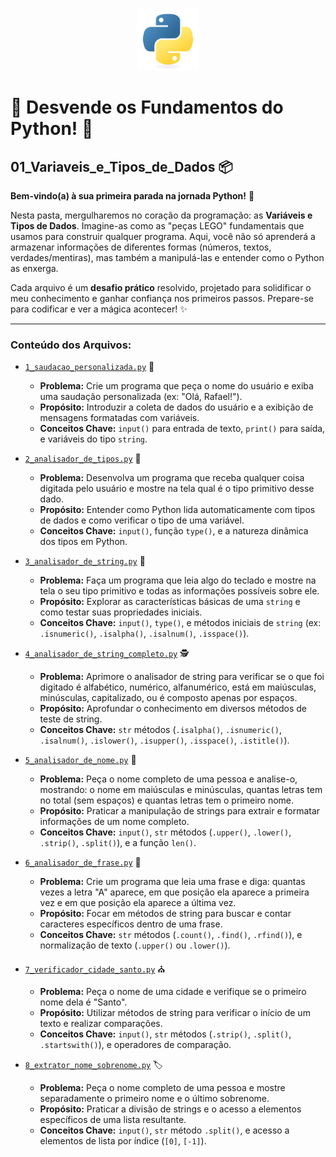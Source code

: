<p align="center">
  <img src="https://raw.githubusercontent.com/devicons/devicon/master/icons/python/python-original.svg" alt="Python Logo" width="100"/>
</p>

# 🚀 Desvende os Fundamentos do Python! 🚀
## 01_Variaveis_e_Tipos_de_Dados 📦

**Bem-vindo(a) à sua primeira parada na jornada Python!** 👋

Nesta pasta, mergulharemos no coração da programação: as **Variáveis e Tipos de Dados**. Imagine-as como as "peças LEGO" fundamentais que usamos para construir qualquer programa. Aqui, você não só aprenderá a armazenar informações de diferentes formas (números, textos, verdades/mentiras), mas também a manipulá-las e entender como o Python as enxerga.

Cada arquivo é um **desafio prático** resolvido, projetado para solidificar o meu conhecimento e ganhar confiança nos primeiros passos. Prepare-se para codificar e ver a mágica acontecer! ✨

---

### Conteúdo dos Arquivos:

* [`1_saudacao_personalizada.py`](1_saudacao_personalizada.py) 👋
    * **Problema:** Crie um programa que peça o nome do usuário e exiba uma saudação personalizada (ex: "Olá, Rafael!").
    * **Propósito:** Introduzir a coleta de dados do usuário e a exibição de mensagens formatadas com variáveis.
    * **Conceitos Chave:** `input()` para entrada de texto, `print()` para saída, e variáveis do tipo `string`.

* [`2_analisador_de_tipos.py`](2_analisador_de_tipos.py) 🧐
    * **Problema:** Desenvolva um programa que receba qualquer coisa digitada pelo usuário e mostre na tela qual é o tipo primitivo desse dado.
    * **Propósito:** Entender como Python lida automaticamente com tipos de dados e como verificar o tipo de uma variável.
    * **Conceitos Chave:** `input()`, função `type()`, e a natureza dinâmica dos tipos em Python.

* [`3_analisador_de_string.py`](3_analisador_de_string.py) 🔡
    * **Problema:** Faça um programa que leia algo do teclado e mostre na tela o seu tipo primitivo e todas as informações possíveis sobre ele.
    * **Propósito:** Explorar as características básicas de uma `string` e como testar suas propriedades iniciais.
    * **Conceitos Chave:** `input()`, `type()`, e métodos iniciais de `string` (ex: `.isnumeric()`, `.isalpha()`, `.isalnum()`, `.isspace()`).

* [`4_analisador_de_string_completo.py`](4_analisador_de_string_completo.py) 🕵️
    * **Problema:** Aprimore o analisador de string para verificar se o que foi digitado é alfabético, numérico, alfanumérico, está em maiúsculas, minúsculas, capitalizado, ou é composto apenas por espaços.
    * **Propósito:** Aprofundar o conhecimento em diversos métodos de teste de string.
    * **Conceitos Chave:** `str` métodos (`.isalpha()`, `.isnumeric()`, `.isalnum()`, `.islower()`, `.isupper()`, `.isspace()`, `.istitle()`).

* [`5_analisador_de_nome.py`](5_analisador_de_nome.py) 👤
    * **Problema:** Peça o nome completo de uma pessoa e analise-o, mostrando: o nome em maiúsculas e minúsculas, quantas letras tem no total (sem espaços) e quantas letras tem o primeiro nome.
    * **Propósito:** Praticar a manipulação de strings para extrair e formatar informações de um nome completo.
    * **Conceitos Chave:** `input()`, `str` métodos (`.upper()`, `.lower()`, `.strip()`, `.split()`), e a função `len()`.

* [`6_analisador_de_frase.py`](6_analisador_de_frase.py) 💬
    * **Problema:** Crie um programa que leia uma frase e diga: quantas vezes a letra "A" aparece, em que posição ela aparece a primeira vez e em que posição ela aparece a última vez.
    * **Propósito:** Focar em métodos de string para buscar e contar caracteres específicos dentro de uma frase.
    * **Conceitos Chave:** `str` métodos (`.count()`, `.find()`, `.rfind()`), e normalização de texto (`.upper()` ou `.lower()`).

* [`7_verificador_cidade_santo.py`](7_verificador_cidade_santo.py) ⛪
    * **Problema:** Peça o nome de uma cidade e verifique se o primeiro nome dela é "Santo".
    * **Propósito:** Utilizar métodos de string para verificar o início de um texto e realizar comparações.
    * **Conceitos Chave:** `input()`, `str` métodos (`.strip()`, `.split()`, `.startswith()`), e operadores de comparação.

* [`8_extrator_nome_sobrenome.py`](8_extrator_nome_sobrenome.py) 🏷️
    * **Problema:** Peça o nome completo de uma pessoa e mostre separadamente o primeiro nome e o último sobrenome.
    * **Propósito:** Praticar a divisão de strings e o acesso a elementos específicos de uma lista resultante.
    * **Conceitos Chave:** `input()`, `str` método `.split()`, e acesso a elementos de lista por índice (`[0]`, `[-1]`).
